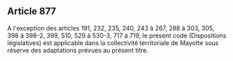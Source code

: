 Article 877
----
A l'exception des articles 191, 232, 235, 240, 243 à 267, 288 à 303, 305, 398 à
398-2, 399, 510, 529 à 530-3, 717 à 719, le présent code (Dispositions
législatives) est applicable dans la collectivité territoriale de Mayotte sous
réserve des adaptations prévues au présent titre.
